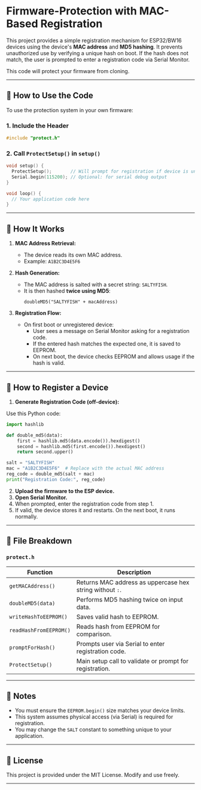 # Firmware-Protection with MAC-Based Registration

This project provides a simple registration mechanism for ESP32/BW16 devices using the device's **MAC address** and **MD5 hashing**. It prevents unauthorized use by verifying a unique hash on boot. If the hash does not match, the user is prompted to enter a registration code via Serial Monitor.

This code will protect your firmware from cloning.

---
## 🧰 How to Use the Code

To use the protection system in your own firmware:

### 1. Include the Header

```cpp
#include "protect.h"
```

### 2. Call `ProtectSetup()` in `setup()`

```cpp
void setup() {
  ProtectSetup();       // Will prompt for registration if device is unregistered
  Serial.begin(115200); // Optional: for serial debug output
}

void loop() {
  // Your application code here
}
```
---

## 🔐 How It Works

1. **MAC Address Retrieval:**
   - The device reads its own MAC address.
   - Example: `A1B2C3D4E5F6`

2. **Hash Generation:**
   - The MAC address is salted with a secret string: `SALTYFISH`.
   - It is then hashed **twice using MD5**:
     ```
     doubleMD5("SALTYFISH" + macAddress)
     ```

3. **Registration Flow:**
   - On first boot or unregistered device:
     - User sees a message on Serial Monitor asking for a registration code.
     - If the entered hash matches the expected one, it is saved to EEPROM.
     - On next boot, the device checks EEPROM and allows usage if the hash is valid.

---

## 🧪 How to Register a Device

1. **Generate Registration Code (off-device):**

Use this Python code:

```python
import hashlib

def double_md5(data):
    first = hashlib.md5(data.encode()).hexdigest()
    second = hashlib.md5(first.encode()).hexdigest()
    return second.upper()

salt = "SALTYFISH"
mac = "A1B2C3D4E5F6"  # Replace with the actual MAC address
reg_code = double_md5(salt + mac)
print("Registration Code:", reg_code)
```

2. **Upload the firmware to the ESP device.**
3. **Open Serial Monitor.**
4. When prompted, enter the registration code from step 1.
5. If valid, the device stores it and restarts. On the next boot, it runs normally.

---

## 📁 File Breakdown

### `protect.h`

| Function               | Description                                                  |
|------------------------|--------------------------------------------------------------|
| `getMACAddress()`      | Returns MAC address as uppercase hex string without `:`.     |
| `doubleMD5(data)`      | Performs MD5 hashing twice on input data.                    |
| `writeHashToEEPROM()`  | Saves valid hash to EEPROM.                                  |
| `readHashFromEEPROM()` | Reads hash from EEPROM for comparison.                       |
| `promptForHash()`      | Prompts user via Serial to enter registration code.          |
| `ProtectSetup()`       | Main setup call to validate or prompt for registration.      |

---

## 🧠 Notes

- You must ensure the `EEPROM.begin()` size matches your device limits.
- This system assumes physical access (via Serial) is required for registration.
- You may change the `SALT` constant to something unique to your application.

---

## 📜 License

This project is provided under the MIT License. Modify and use freely.

---
